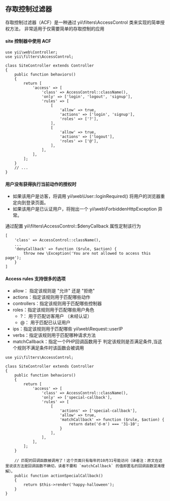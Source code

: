 ## 存取控制过滤器
存取控制过滤器（ACF）是一种通过 yii\filters\AccessControl 类来实现的简单授权方法， 非常适用于仅需要简单的存取控制的应用

#### site 控制器中使用 ACF
~~~
use yii\web\Controller;
use yii\filters\AccessControl;

class SiteController extends Controller
{
    public function behaviors()
    {
        return [
            'access' => [
                'class' => AccessControl::className(),
                'only' => ['login', 'logout', 'signup'],
                'rules' => [
                    [
                        'allow' => true,
                        'actions' => ['login', 'signup'],
                        'roles' => ['?'],
                    ],
                    [
                        'allow' => true,
                        'actions' => ['logout'],
                        'roles' => ['@'],
                    ],
                ],
            ],
        ];
    }
    // ...
}
~~~

#### 用户没有获得执行当前动作的授权时

- 如果该用户是访客，将调用 yii\web\User::loginRequired() 将用户的浏览器重定向到登录页面。
- 如果该用户是已认证用户，将抛出一个 yii\web\ForbiddenHttpException 异常。

通过配置 yii\filters\AccessControl::$denyCallback 属性定制该行为

~~~
[
    'class' => AccessControl::className(),
    ...
    'denyCallback' => function ($rule, $action) {
        throw new \Exception('You are not allowed to access this page');
    }
]
~~~


#### Access rules 支持很多的选项
- allow： 指定该规则是 "允许" 还是 "拒绝" 
- actions：指定该规则用于匹配哪些动作
- controllers：指定该规则用于匹配哪些控制器
- roles：指定该规则用于匹配哪些用户角色
    - ?： 用于匹配访客用户 （未经认证）
    - @： 用于匹配已认证用户
- ips：指定该规则用于匹配哪些 yii\web\Request::userIP 
- verbs：指定该规则用于匹配哪种请求方法
- matchCallback：指定一个PHP回调函数用于 判定该规则是否满足条件,当这个规则不满足条件时该函数会被调用

~~~
use yii\filters\AccessControl;

class SiteController extends Controller
{
    public function behaviors()
    {
        return [
            'access' => [
                'class' => AccessControl::className(),
                'only' => ['special-callback'],
                'rules' => [
                    [
                        'actions' => ['special-callback'],
                        'allow' => true,
                        'matchCallback' => function ($rule, $action) {
                            return date('d-m') === '31-10';
                        }
                    ],
                ],
            ],
        ];
    }

    // 匹配的回调函数被调用了！这个页面只有每年的10月31号能访问（译者注：原文在这里说该方法是回调函数不确切，读者不要和 `matchCallback` 的值即匿名的回调函数混淆理解）。
    public function actionSpecialCallback()
    {
        return $this->render('happy-halloween');
    }
}
~~~

